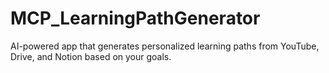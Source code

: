 # MCP_LearningPathGenerator
AI-powered app that generates personalized learning paths from YouTube, Drive, and Notion based on your goals.
